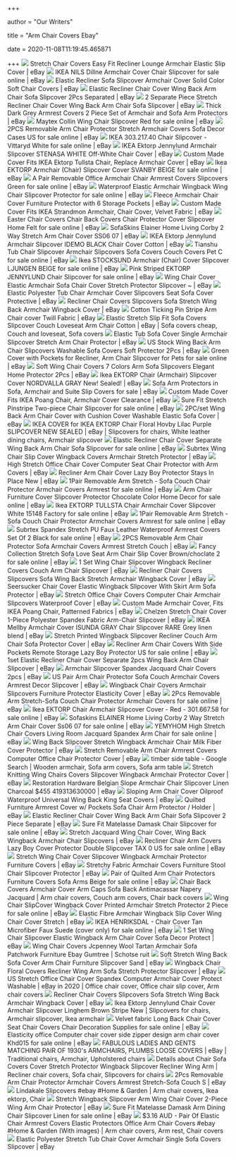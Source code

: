 +++
        
author = "Our Writers"
        
title = "Arm Chair Covers Ebay"
        
date = 2020-11-08T11:19:45.465871
        
+++
[ ![](https://i.ebayimg.com/images/g/BsoAAOSw0xtcOKVE/s-l300.jpg)](https://i.ebayimg.com/images/g/BsoAAOSw0xtcOKVE/s-l300.jpg) Stretch Chair Covers Easy Fit Recliner Lounge Armchair Elastic Slip Cover |  eBay
[ ![](https://i.ebayimg.com/images/g/7hUAAOSwC6NfiLlr/s-l640.jpg)](https://i.ebayimg.com/images/g/7hUAAOSwC6NfiLlr/s-l640.jpg) IKEA NILS Dillne Armchair Cover Chair Slipcover for sale online | eBay
[ ![](https://i.ebayimg.com/images/g/2PwAAOSwM~ddiIlJ/s-l300.jpg)](https://i.ebayimg.com/images/g/2PwAAOSwM~ddiIlJ/s-l300.jpg) Elastic Recliner Sofa Slipcover Armchair Cover Solid Color Soft Chair Covers  | eBay
[ ![](https://i.ebayimg.com/images/g/j2UAAOSwnyFdOpxj/s-l300.jpg)](https://i.ebayimg.com/images/g/j2UAAOSwnyFdOpxj/s-l300.jpg) Elastic Recliner Chair Cover Wing Back Arm Chair Sofa Slipcover 2Pcs  Separated | eBay
[ ![](https://i.ebayimg.com/images/g/4pAAAOSwcMhc67jv/s-l300.jpg)](https://i.ebayimg.com/images/g/4pAAAOSwcMhc67jv/s-l300.jpg) 2 Separate Piece Stretch Recliner Chair Cover Wing Back Arm Chair Sofa  Slipcover | eBay
[ ![](https://i.ebayimg.com/images/g/9QQAAOSwOaBbS2SA/s-l300.jpg)](https://i.ebayimg.com/images/g/9QQAAOSwOaBbS2SA/s-l300.jpg) Thick Dark Grey Armrest Covers 2 Piece Set of Armchair and Sofa Arm  Protectors | eBay
[ ![](https://i.ebayimg.com/images/g/U0UAAOSwisNfEEjx/s-l640.jpg)](https://i.ebayimg.com/images/g/U0UAAOSwisNfEEjx/s-l640.jpg) Maytex Collin Wing Chair Slipcover Red for sale online | eBay
[ ![](https://i.ebayimg.com/images/g/kJAAAOSw-XteorIN/s-l640.jpg)](https://i.ebayimg.com/images/g/kJAAAOSw-XteorIN/s-l640.jpg) 2PCS Removable Arm Chair Protector Stretch Armchair Covers Sofa Decor Cases  US for sale online | eBay
[ ![](https://i.ebayimg.com/images/g/-bYAAOSwcqtcwKpQ/s-l640.jpg)](https://i.ebayimg.com/images/g/-bYAAOSwcqtcwKpQ/s-l640.jpg) IKEA 303.217.40 Chair Slipcover - Vittaryd White for sale online | eBay
[ ![](https://i.ebayimg.com/images/g/IgAAAOSwcOZb7GEt/s-l300.jpg)](https://i.ebayimg.com/images/g/IgAAAOSwcOZb7GEt/s-l300.jpg) IKEA Ektorp Jennylund Armchair Slipcover STENASA WHITE Off-White Chair Cover  | eBay
[ ![](https://i.ebayimg.com/images/g/a10AAOSwdOxd4yTG/s-l300.jpg)](https://i.ebayimg.com/images/g/a10AAOSwdOxd4yTG/s-l300.jpg) Custom Made Cover Fits IKEA Ektorp Tullsta Chair, Replace Armchair Cover |  eBay
[ ![](https://i.ebayimg.com/images/g/VKgAAOSw8tZbUhy~/s-l640.jpg)](https://i.ebayimg.com/images/g/VKgAAOSw8tZbUhy~/s-l640.jpg) Ikea EKTORP Armchair (Chair) Slipcover Cover SVANBY BEIGE for sale online |  eBay
[ ![](https://i.ebayimg.com/images/g/Tw8AAOSwm11d6hml/s-l640.jpg)](https://i.ebayimg.com/images/g/Tw8AAOSwm11d6hml/s-l640.jpg) A Pair Removable Office Armchair Chair Armrest Covers Slipcovers Green for  sale online | eBay
[ ![](https://i.ebayimg.com/images/g/3agAAOSwOOZfhSDy/s-l640.jpg)](https://i.ebayimg.com/images/g/3agAAOSwOOZfhSDy/s-l640.jpg) Waterproof Elastic Armchair Wingback Wing Chair Slipcover Protector for  sale online | eBay
[ ![](https://i.ebayimg.com/images/g/-nwAAOSwaPpcN2lA/s-l300.jpg)](https://i.ebayimg.com/images/g/-nwAAOSwaPpcN2lA/s-l300.jpg) Fleece Armchair Chair Cover Furniture Protector with 6 Storage Pockets |  eBay
[ ![](https://i.ebayimg.com/images/g/BIoAAOSwxlJfHuIB/s-l300.jpg)](https://i.ebayimg.com/images/g/BIoAAOSwxlJfHuIB/s-l300.jpg) Custom Made Cover Fits IKEA Strandmon Armchair, Chair Cover, Velvet Fabric  | eBay
[ ![](https://i.ebayimg.com/images/g/yG8AAOSwK1dfQHuQ/s-l640.jpg)](https://i.ebayimg.com/images/g/yG8AAOSwK1dfQHuQ/s-l640.jpg) Easter Chair Covers Chair Back Covers Chair Protector Cover Slipcover Home  Felt for sale online | eBay
[ ![](https://i.ebayimg.com/images/g/zDUAAOSwXXJan~h0/s-l300.jpg)](https://i.ebayimg.com/images/g/zDUAAOSwXXJan~h0/s-l300.jpg) SofaSkins Elainer Home Living Corby 2 Way Stretch Arm Chair Cover SS06 07 |  eBay
[ ![](https://i.ebayimg.com/images/g/K2EAAOSw4ixcycj-/s-l300.jpg)](https://i.ebayimg.com/images/g/K2EAAOSw4ixcycj-/s-l300.jpg) IKEA Ektorp Jennylund Armchair Slipcover IDEMO BLACK Chair Cover Cotton |  eBay
[ ![](https://i.ebayimg.com/images/g/AL8AAOSwCH9fm89w/s-l640.jpg)](https://i.ebayimg.com/images/g/AL8AAOSwCH9fm89w/s-l640.jpg) Tianshu Tub Chair Slipcover Armchair Slipcovers Sofa Covers Couch Covers  Pet C for sale online | eBay
[ ![](https://i.ebayimg.com/images/g/0dQAAOSwSrxbQDo6/s-l640.jpg)](https://i.ebayimg.com/images/g/0dQAAOSwSrxbQDo6/s-l640.jpg) Ikea STOCKSUND Armchair (Chair) Cover Slipcover LJUNGEN BEIGE for sale  online | eBay
[ ![](https://i.ebayimg.com/images/g/bn4AAOxyDLZR~F7T/s-l1600.jpg)](https://i.ebayimg.com/images/g/bn4AAOxyDLZR~F7T/s-l1600.jpg) Pink Striped EKTORP JENNYLUND Chair Slipcover for sale online | eBay
[ ![](https://i.ebayimg.com/images/g/JAgAAOSwr-hfKmha/s-l300.png)](https://i.ebayimg.com/images/g/JAgAAOSwr-hfKmha/s-l300.png) Wing Chair Cover Elastic Armchair Sofa Chair Cover Stretch Protector  Slipcover ~ | eBay
[ ![](https://i.ebayimg.com/images/g/AnoAAOSw0oJfGpEe/s-l300.jpg)](https://i.ebayimg.com/images/g/AnoAAOSw0oJfGpEe/s-l300.jpg) Elastic Polyester Tub Chair Armchair Cover Slipcovers Seat Sofa Cover  Protective | eBay
[ ![](https://i.ebayimg.com/images/g/nroAAOSw4n1fA-U1/s-l400.jpg)](https://i.ebayimg.com/images/g/nroAAOSw4n1fA-U1/s-l400.jpg) Recliner Chair Covers Slipcovers Sofa Stretch Wing Back Armchair Wingback  Cover | eBay
[ ![](https://i.ebayimg.com/images/g/rkYAAOSwl75ZuDAZ/s-l300.jpg)](https://i.ebayimg.com/images/g/rkYAAOSwl75ZuDAZ/s-l300.jpg) Cotton Ticking Pin Stripe Arm Chair cover Twill Fabric | eBay
[ ![](https://i.pinimg.com/600x315/3b/b7/1f/3bb71fbe893390050a9ddff114b277ca.jpg)](https://i.pinimg.com/600x315/3b/b7/1f/3bb71fbe893390050a9ddff114b277ca.jpg) Elastic Stretch Slip Fit Sofa Covers Slipcover Couch Loveseat Arm Chair  Cotton | eBay | Sofa covers cheap, Couch and loveseat, Sofa covers
[ ![](https://i.ebayimg.com/images/g/W-4AAOSwFl9e2G40/s-l300.jpg)](https://i.ebayimg.com/images/g/W-4AAOSwFl9e2G40/s-l300.jpg) Elastic Tub Sofa Cover Single Armchair Slipcover Stretch Arm Chair  Protector | eBay
[ ![](https://i.ebayimg.com/images/g/9W0AAOSw20BeyPBC/s-l300.jpg)](https://i.ebayimg.com/images/g/9W0AAOSw20BeyPBC/s-l300.jpg) US Stock Wing Back Arm Chair Slipcovers Washable Sofa Covers Soft Protector  2Pcs | eBay
[ ![](https://i.ebayimg.com/images/g/gVIAAOSwpItfEXXp/s-l640.jpg)](https://i.ebayimg.com/images/g/gVIAAOSwpItfEXXp/s-l640.jpg) Green Cover with Pockets for Recliner, Arm Chair Slipcover for Pets for  sale online | eBay
[ ![](https://i.ebayimg.com/images/g/LYYAAOSwzLFe~w-8/s-l300.jpg)](https://i.ebayimg.com/images/g/LYYAAOSwzLFe~w-8/s-l300.jpg) Soft Wing Chair Covers 7 Colors Arm Sofa Slipcovers Elegant Home Protector  2Pcs | eBay
[ ![](https://i.ebayimg.com/images/g/fkIAAOSwa3BbUjFz/s-l300.jpg)](https://i.ebayimg.com/images/g/fkIAAOSwa3BbUjFz/s-l300.jpg) Ikea EKTORP Chair (Armchair) Slipcover Cover NORDVALLA GRAY New! Sealed! |  eBay
[ ![](https://i.ebayimg.com/thumbs/images/g/ykYAAOSwlkpb8tj4/s-l225.jpg)](https://i.ebayimg.com/thumbs/images/g/ykYAAOSwlkpb8tj4/s-l225.jpg) Sofa Arm Protectors in Sofa, Armchair and Suite Slip Covers for sale | eBay
[ ![](https://i.ebayimg.com/images/g/B~UAAOSwmbReR-gz/s-l300.jpg)](https://i.ebayimg.com/images/g/B~UAAOSwmbReR-gz/s-l300.jpg) Custom Made Cover Fits IKEA Poang Chair, Armchair Cover Clearance | eBay
[ ![](https://i.ebayimg.com/images/g/QJ4AAOSwd4pe0eL~/s-l640.jpg)](https://i.ebayimg.com/images/g/QJ4AAOSwd4pe0eL~/s-l640.jpg) Sure Fit Stretch Pinstripe Two-piece Chair Slipcover for sale online | eBay
[ ![](https://i.ebayimg.com/images/g/deEAAOSwIy1e3gdI/s-l300.jpg)](https://i.ebayimg.com/images/g/deEAAOSwIy1e3gdI/s-l300.jpg) 2PC/set Wing Back Arm Chair Cover with Cushion Cover Washable Elastic Sofa  Cover | eBay
[ ![](https://i.pinimg.com/originals/e7/95/58/e79558dbefab24fc2e75f9bf01af61e6.jpg)](https://i.pinimg.com/originals/e7/95/58/e79558dbefab24fc2e75f9bf01af61e6.jpg) IKEA COVER for IKEA EKTORP Chair Floral Hovby Lilac Purple SLIPCOVER NEW  SEALED | eBay | Slipcovers for chairs, White leather dining chairs, Armchair  slipcover
[ ![](https://i.ebayimg.com/images/g/Qz8AAOSwJHheXNZi/s-l640.jpg)](https://i.ebayimg.com/images/g/Qz8AAOSwJHheXNZi/s-l640.jpg) Elastic Recliner Chair Cover Separate Wing Back Arm Chair Sofa Slipcover  for sale online | eBay
[ ![](https://i.ebayimg.com/images/g/YFoAAOSwSydeJBfI/s-l300.jpg)](https://i.ebayimg.com/images/g/YFoAAOSwSydeJBfI/s-l300.jpg) Subrtex Wing Chair Slip Cover Wingback Covers Armchair Stretch Protector |  eBay
[ ![](https://i.ebayimg.com/images/g/5bcAAOSwu19e2YvN/s-l300.jpg)](https://i.ebayimg.com/images/g/5bcAAOSwu19e2YvN/s-l300.jpg) High Stretch Office Chair Cover Computer Seat Chair Protector with Arm  Covers | eBay
[ ![](https://i.ebayimg.com/images/g/3~IAAOSwSwte-CqO/s-l300.jpg)](https://i.ebayimg.com/images/g/3~IAAOSwSwte-CqO/s-l300.jpg) Recliner Arm Chair Cover Lazy Boy Protector Stays In Place New | eBay
[ ![](https://i.ebayimg.com/images/g/wBAAAOSwF79d2N0R/s-l640.jpg)](https://i.ebayimg.com/images/g/wBAAAOSwF79d2N0R/s-l640.jpg) 1Pair Removable Arm Stretch - Sofa Couch Chair Protector Armchair Covers  Armrest for sale online | eBay
[ ![](https://i.ebayimg.com/images/g/-doAAOSwvGteG0Tb/s-l640.jpg)](https://i.ebayimg.com/images/g/-doAAOSwvGteG0Tb/s-l640.jpg) Arm Chair Furniture Cover Slipcover Protector Chocolate Color Home Decor  for sale online | eBay
[ ![](https://i.ebayimg.com/images/g/U84AAOSwA75fJNEB/s-l640.jpg)](https://i.ebayimg.com/images/g/U84AAOSwA75fJNEB/s-l640.jpg) Ikea EKTORP TULLSTA Chair Armchair Cover Slipcover White 15148 Factory for  sale online | eBay
[ ![](https://i.ebayimg.com/images/g/r~UAAOSwdnhe0Lhj/s-l640.jpg)](https://i.ebayimg.com/images/g/r~UAAOSwdnhe0Lhj/s-l640.jpg) 1Pair Removable Arm Stretch - Sofa Couch Chair Protector Armchair Covers  Armrest for sale online | eBay
[ ![](https://i.ebayimg.com/images/g/ALoAAOSwLW5c7jsA/s-l640.jpg)](https://i.ebayimg.com/images/g/ALoAAOSwLW5c7jsA/s-l640.jpg) Subrtex Spandex Stretch PU Faux Leather Waterproof Armrest Covers Set Of 2  Black for sale online | eBay
[ ![](https://i.ebayimg.com/images/g/F~sAAOSwVnBfFsuj/s-l300.jpg)](https://i.ebayimg.com/images/g/F~sAAOSwVnBfFsuj/s-l300.jpg) 2PCS Removable Arm Chair Protector Sofa Armchair Covers Armrest Stretch  Couch | eBay
[ ![](https://i.ebayimg.com/images/g/hpkAAOSwP99fR3VU/s-l640.jpg)](https://i.ebayimg.com/images/g/hpkAAOSwP99fR3VU/s-l640.jpg) Fancy Collection Stretch Sofa Love Seat Arm Chair Slip Cover Brown/choclate  2 for sale online | eBay
[ ![](https://i.ebayimg.com/images/g/higAAOSwP4xexNw9/s-l300.jpg)](https://i.ebayimg.com/images/g/higAAOSwP4xexNw9/s-l300.jpg) 1 Set Wing Chair Slipcover Wingback Recliner Covers Couch Arm Chair  Slipcover | eBay
[ ![](https://i.ebayimg.com/images/g/PqsAAOSwh5JfNglm/s-l300.jpg)](https://i.ebayimg.com/images/g/PqsAAOSwh5JfNglm/s-l300.jpg) Recliner Chair Covers Slipcovers Sofa Wing Back Stretch Armchair Wingback  Cover | eBay
[ ![](https://i.ebayimg.com/images/g/uiAAAOSwVpRe7BJQ/s-l300.jpg)](https://i.ebayimg.com/images/g/uiAAAOSwVpRe7BJQ/s-l300.jpg) Seersucker Chair Cover Elastic Wingback Slipcover With Skirt Arm Sofa  Protector | eBay
[ ![](https://i.ebayimg.com/images/g/aHgAAOSwFQVd7ggq/s-l400.jpg)](https://i.ebayimg.com/images/g/aHgAAOSwFQVd7ggq/s-l400.jpg) Stretch Office Chair Covers Computer Chair Armchair Slipcovers Waterproof  Cover | eBay
[ ![](https://i.ebayimg.com/images/g/erAAAOSw7wVfHsIJ/s-l300.jpg)](https://i.ebayimg.com/images/g/erAAAOSw7wVfHsIJ/s-l300.jpg) Custom Made Armchair Cover, Fits IKEA Poang Chair, Patterned Fabrics | eBay
[ ![](https://i.ebayimg.com/images/g/Z0QAAOSwcwRe~CWp/s-l300.jpg)](https://i.ebayimg.com/images/g/Z0QAAOSwcwRe~CWp/s-l300.jpg) Chelzen Stretch Chair Cover 1-Piece Polyester Spandex Fabric Arm-Chair  Slipcover | eBay
[ ![](https://i.ebayimg.com/images/g/OVwAAOSwmRZfjy~a/s-l300.jpg)](https://i.ebayimg.com/images/g/OVwAAOSwmRZfjy~a/s-l300.jpg) IKEA Mellby Armchair Cover ISUNDA GRAY Chair Slipcover RARE Grey linen  blend | eBay
[ ![](https://i.ebayimg.com/images/g/eTwAAOSw0t5fDCY7/s-l300.jpg)](https://i.ebayimg.com/images/g/eTwAAOSw0t5fDCY7/s-l300.jpg) Stretch Printed Wingback Slipcover Recliner Couch Arm Chair Sofa Protector  Cover | eBay
[ ![](https://i.ebayimg.com/images/g/xWwAAOSw6o9ffYC1/s-l640.png)](https://i.ebayimg.com/images/g/xWwAAOSw6o9ffYC1/s-l640.png) Recliner Arm Chair Covers With Side Pockets Remote Storage Lazy Boy  Protector US for sale online | eBay
[ ![](https://i.ebayimg.com/images/g/4SMAAOSwqNdeeB~I/s-l300.jpg)](https://i.ebayimg.com/images/g/4SMAAOSwqNdeeB~I/s-l300.jpg) 1set Elastic Recliner Chair Cover Separate 2pcs Wing Back Arm Chair  Slipcover | eBay
[ ![](https://i.ebayimg.com/images/g/4EMAAOSwel9edCeZ/s-l400.jpg)](https://i.ebayimg.com/images/g/4EMAAOSwel9edCeZ/s-l400.jpg) Armchair Slipcover Spandex Jacquard Chair Covers 2pcs | eBay
[ ![](https://i.ebayimg.com/images/g/jh8AAOSw2WBfYd1v/s-l300.jpg)](https://i.ebayimg.com/images/g/jh8AAOSw2WBfYd1v/s-l300.jpg) US Pair Arm Chair Protector Sofa Couch Armchair Covers Armrest Decor  Slipcover | eBay
[ ![](https://i.ebayimg.com/images/g/rjYAAOSw6KhfPNR3/s-l300.jpg)](https://i.ebayimg.com/images/g/rjYAAOSw6KhfPNR3/s-l300.jpg) Wingback Chair Covers Armchair Slipcovers Furniture Protector Elasticity  Cover | eBay
[ ![](https://i.ebayimg.com/images/g/Rg0AAOSwepleDhOK/s-l640.jpg)](https://i.ebayimg.com/images/g/Rg0AAOSwepleDhOK/s-l640.jpg) 2Pcs Removable Arm Stretch-Sofa Couch Chair Protector Armchair Covers for  sale online | eBay
[ ![](https://i.ebayimg.com/images/g/lasAAOSwaKhe~ANZ/s-l640.jpg)](https://i.ebayimg.com/images/g/lasAAOSwaKhe~ANZ/s-l640.jpg) Ikea EKTORP Chair Armchair Slipcover Cover - Red - 301.667.58 for sale  online | eBay
[ ![](https://i.ebayimg.com/images/g/9hkAAOSwNF1fQ~b4/s-l640.png)](https://i.ebayimg.com/images/g/9hkAAOSwNF1fQ~b4/s-l640.png) Sofaskins ELAINER Home Living Corby 2 Way Stretch Arm Chair Cover Ss06 07  for sale online | eBay
[ ![](https://i.ebayimg.com/images/g/hswAAOSwhWpdMT9w/s-l640.jpg)](https://i.ebayimg.com/images/g/hswAAOSwhWpdMT9w/s-l640.jpg) YEMYHOM High Stretch Chair Covers Living Room Jacquard Spandex Arm Chair  for sale online | eBay
[ ![](https://i.ebayimg.com/images/g/twcAAOSw8fpfT3E5/s-l640.jpg)](https://i.ebayimg.com/images/g/twcAAOSw8fpfT3E5/s-l640.jpg) Wing Back Slipcover Stretch Wingback Armchair Chair Milk Fiber Cover  Protector | eBay
[ ![](https://i.ebayimg.com/images/g/w08AAOSw-s5dEY-C/s-l300.jpg)](https://i.ebayimg.com/images/g/w08AAOSw-s5dEY-C/s-l300.jpg) Stretch Removable Arm Chair Armrest Covers Computer Office Chair Protector  Cover | eBay
[ ![](https://i.pinimg.com/originals/0d/e8/b2/0de8b2cd620f40a57a6f8a970451b9aa.jpg)](https://i.pinimg.com/originals/0d/e8/b2/0de8b2cd620f40a57a6f8a970451b9aa.jpg) timber side table - Google Search | Wooden armchair, Sofa arm covers, Sofa  arm table
[ ![](https://i.ebayimg.com/images/g/5osAAOSwEX1d33uu/s-l300.jpg)](https://i.ebayimg.com/images/g/5osAAOSwEX1d33uu/s-l300.jpg) Stretch Knitting Wing Chairs Covers Slipcover Wingback Armchair Protector  Cover | eBay
[ ![](https://i.ebayimg.com/images/g/8ugAAOSwjeJdwiby/s-l300.jpg)](https://i.ebayimg.com/images/g/8ugAAOSwjeJdwiby/s-l300.jpg) Restoration Hardware Belgian Slope Armchair Chair Slipcover Linen Charcoal  $455 419313630000 | eBay
[ ![](https://i.ebayimg.com/images/g/nBQAAOSwx~dfNQ-l/s-l300.jpg)](https://i.ebayimg.com/images/g/nBQAAOSwx~dfNQ-l/s-l300.jpg) Sloping Arm Chair Cover Oilproof Waterproof Universal Wing Back King Seat  Covers | eBay
[ ![](https://i.ebayimg.com/images/g/WqkAAOSwJh1dHgKv/s-l300.jpg)](https://i.ebayimg.com/images/g/WqkAAOSwJh1dHgKv/s-l300.jpg) Quilted Furniture Armrest Cover w/ Pockets Sofa Chair Arm Protector /  Holder | eBay
[ ![](https://i.ebayimg.com/images/g/MMQAAOSw2BFdQlsB/s-l300.jpg)](https://i.ebayimg.com/images/g/MMQAAOSw2BFdQlsB/s-l300.jpg) Elastic Recliner Chair Cover Wing Back Arm Chair Sofa Slipcover 2 Piece  Separate | eBay
[ ![](https://i.ebayimg.com/images/g/eqMAAOSw3blfDKcg/s-l640.jpg)](https://i.ebayimg.com/images/g/eqMAAOSw3blfDKcg/s-l640.jpg) Sure Fit Matelasse Damask Chair Slipcover for sale online | eBay
[ ![](https://i.ebayimg.com/images/g/TtYAAOSwGUlfBrpp/s-l300.jpg)](https://i.ebayimg.com/images/g/TtYAAOSwGUlfBrpp/s-l300.jpg) Stretch Jacquard Wing Chair Cover, Wing Back Wingback Armchair Chair  Slipcovers | eBay
[ ![](https://i.ebayimg.com/images/g/FPMAAOSwpo9fN7sy/s-l640.jpg)](https://i.ebayimg.com/images/g/FPMAAOSwpo9fN7sy/s-l640.jpg) Recliner Chair Arm Covers Lazy Boy Cover Protector Double Slipcover TAX 0  US for sale online | eBay
[ ![](https://i.ebayimg.com/images/g/8XoAAOSwOlBeefuz/s-l300.jpg)](https://i.ebayimg.com/images/g/8XoAAOSwOlBeefuz/s-l300.jpg) Stretch Wing Chair Cover Slipcover Wingback Armchair Protector Furniture  Covers | eBay
[ ![](https://i.ebayimg.com/images/g/tegAAOSwvgVe1MMp/s-l300.jpg)](https://i.ebayimg.com/images/g/tegAAOSwvgVe1MMp/s-l300.jpg) Stretchy Fabric Armchair Covers Furniture Stool Chair Slipcover Protector |  eBay
[ ![](https://i.ebayimg.com/images/g/c-IAAOSwsn9b8lIb/s-l640.jpg)](https://i.ebayimg.com/images/g/c-IAAOSwsn9b8lIb/s-l640.jpg) Pair of Quilted Arm Chair Protectors Furniture Covers Sofa Arms Beige for  sale online | eBay
[ ![](https://i.pinimg.com/originals/a7/15/3e/a7153eacecdf1e128163a1818c4b71a0.jpg)](https://i.pinimg.com/originals/a7/15/3e/a7153eacecdf1e128163a1818c4b71a0.jpg) Chair Back Covers Armchair Cover Arm Caps Sofa Back Antimacassar Napery  Jacquard | Arm chair covers, Couch arm covers, Chair back covers
[ ![](https://i.ebayimg.com/images/g/h74AAOSw4tJeeBms/s-l640.jpg)](https://i.ebayimg.com/images/g/h74AAOSw4tJeeBms/s-l640.jpg) Wing Chair SlipCover Wingback Cover Printed Armchair Stretch Protector 2  Piece for sale online | eBay
[ ![](https://i.ebayimg.com/images/g/rLUAAOSwJAdfBhvB/s-l300.jpg)](https://i.ebayimg.com/images/g/rLUAAOSwJAdfBhvB/s-l300.jpg) Elastic Fibre Armchair Wingback Slip Cover Wing Chair Cover Stretch | eBay
[ ![](https://i.ebayimg.com/images/g/s~UAAOSwHF5cbntM/s-l640.jpg)](https://i.ebayimg.com/images/g/s~UAAOSwHF5cbntM/s-l640.jpg) IKEA HENRIKSDAL - Chair Cover Tan Microfiber Faux Suede (cover only) for  sale online | eBay
[ ![](https://i.ebayimg.com/images/g/DesAAOSwzhle31cz/s-l300.jpg)](https://i.ebayimg.com/images/g/DesAAOSwzhle31cz/s-l300.jpg) 1 Set Wing Chair Slipcover Elastic Wingback Arm Chair Cover Sofa Decor  Protect | eBay
[ ![](https://i.pinimg.com/474x/e3/0c/99/e30c991e6378a7030dbe0549efbfc059.jpg)](https://i.pinimg.com/474x/e3/0c/99/e30c991e6378a7030dbe0549efbfc059.jpg) Wing Chair Covers Jcpenney Wool Tartan Armchair Sofa Patchwork Furniture  Ebay Gumtree | Schotse ruit
[ ![](https://i.ebayimg.com/images/g/1uAAAOSwJPVdUyNz/s-l300.jpg)](https://i.ebayimg.com/images/g/1uAAAOSwJPVdUyNz/s-l300.jpg) Soft Stretch Wing Back Sofa Cover Arm Chair Furniture Slipcover Sand | eBay
[ ![](https://i.ebayimg.com/images/g/IP4AAOSweEhfAvCW/s-l300.jpg)](https://i.ebayimg.com/images/g/IP4AAOSweEhfAvCW/s-l300.jpg) Wingback Chair Floral Covers Recliner Wing Arm Sofa Stretch Protector  Slipcover | eBay
[ ![](https://i.pinimg.com/474x/a8/42/7f/a8427f95fa845e9c7370318f361a8c3e.jpg)](https://i.pinimg.com/474x/a8/42/7f/a8427f95fa845e9c7370318f361a8c3e.jpg) US Stretch Office Chair Cover Spandex Computer Armchair Cover Protect  Washable | eBay in 2020 | Office chair cover, Office chair slip cover, Arm  chair covers
[ ![](https://i.ebayimg.com/images/g/eLUAAOSwa9hfDUsV/s-l300.jpg)](https://i.ebayimg.com/images/g/eLUAAOSwa9hfDUsV/s-l300.jpg) Recliner Chair Covers Slipcovers Sofa Stretch Wing Back Armchair Wingback  Cover | eBay
[ ![](https://i.pinimg.com/originals/d5/56/8c/d5568c2a30e41d798f87d09116630902.jpg)](https://i.pinimg.com/originals/d5/56/8c/d5568c2a30e41d798f87d09116630902.jpg) Ikea Ektorp Jennylund Chair Cover Armchair Slipcover Linghem Brown Stripe  New | Slipcovers for chairs, Armchair slipcover, Ikea armchair
[ ![](https://i.ebayimg.com/images/g/em0AAOSwzQFdsk07/s-l640.jpg)](https://i.ebayimg.com/images/g/em0AAOSwzQFdsk07/s-l640.jpg) Velvet fabric Long Back Chair Cover Seat Chair Covers Chair Decoration  Supplies for sale online | eBay
[ ![](https://i.ebayimg.com/images/g/Gm4AAOSwVbxZgtc9/s-l640.jpg)](https://i.ebayimg.com/images/g/Gm4AAOSwVbxZgtc9/s-l640.jpg) Elasticity office Computer chair cover side zipper design arm chair cover  Khd015 for sale online | eBay
[ ![](https://i.pinimg.com/originals/6e/a3/85/6ea385b550ea4b6ee4e4c3a8fae076ce.jpg)](https://i.pinimg.com/originals/6e/a3/85/6ea385b550ea4b6ee4e4c3a8fae076ce.jpg) FABULOUS LADIES AND GENTS MATCHING PAIR OF 1930's ARMCHAIRS, PLUMBS LOOSE  COVERS | eBay | Traditional chairs, Armchair, Upholstered chairs
[ ![](https://i.pinimg.com/474x/5f/6a/38/5f6a38fb5ac00e6169151b452c88ef7b.jpg)](https://i.pinimg.com/474x/5f/6a/38/5f6a38fb5ac00e6169151b452c88ef7b.jpg) Details about Chair Sofa Covers Cover Stretch Protector Wingback Slipcover  Recliner Wing Arm | Recliner chair covers, Sofa chair, Slipcovers for chairs
[ ![](https://i.ebayimg.com/images/g/L7kAAOSwj7ZdgZEy/s-l300.jpg)](https://i.ebayimg.com/images/g/L7kAAOSwj7ZdgZEy/s-l300.jpg) 2Pcs Removable Arm Chair Protector Armchair Covers Armrest Stretch-Sofa  Couch S | eBay
[ ![](https://i.pinimg.com/originals/d4/5e/a6/d45ea6fe9373a960a750e7f13387de51.png)](https://i.pinimg.com/originals/d4/5e/a6/d45ea6fe9373a960a750e7f13387de51.png) Lindakale Slipcovers #ebay #Home & Garden | Arm chair covers, Ikea ektorp,  Chair
[ ![](https://i.ebayimg.com/images/g/zn0AAOSww3ZfEIec/s-l300.jpg)](https://i.ebayimg.com/images/g/zn0AAOSww3ZfEIec/s-l300.jpg) Stretch Wingback Slipcover Arm Wing Chair Cover 2-Piece Wing Arm Chair  Protector | eBay
[ ![](https://i.ebayimg.com/images/g/YOUAAOSw249excvH/s-l640.jpg)](https://i.ebayimg.com/images/g/YOUAAOSw249excvH/s-l640.jpg) Sure Fit Matelasse Damask Arm Dining Chair Slipcover Linen for sale online  | eBay
[ ![](https://i.pinimg.com/originals/a4/e4/52/a4e452a176120a3b2fa88d1df389ba32.jpg)](https://i.pinimg.com/originals/a4/e4/52/a4e452a176120a3b2fa88d1df389ba32.jpg) $3.16 AUD - Pair Of Elastic Chair Armrest Covers Elastic Protectors Office Arm  Chair Covers #ebay #Home & Garden (With images) | Arm chair covers, Arm  rest, Chair covers
[ ![](https://i.ebayimg.com/images/g/HLAAAOSwWNBfPPdf/s-l300.jpg)](https://i.ebayimg.com/images/g/HLAAAOSwWNBfPPdf/s-l300.jpg) Elastic Polyester Stretch Tub Chair Cover Armchair Single Sofa Covers  Slipcover | eBay
